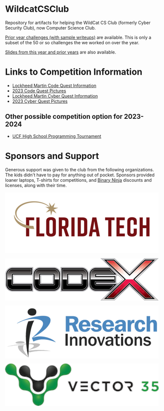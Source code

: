 # WildcatCSClub

Repository for artifacts for helping the WildCat CS Club (formerly Cyber
Security Club), now Computer Science Club.

[Prior year challenges (with sample writeups)](past_challenges/year_2022_2023) are available. This is only a subset
of the 50 or so challenges the we worked on over the year.

[Slides from this year and prior years](slides/readme.md) are also available.

# Links to Competition Information

* [Lockheed Martin Code Quest Information](https://www.lockheedmartin.com/en-us/who-we-are/communities/codequest.html)
* [2023 Code Quest Pictures](https://lockheedmartin.smugmug.com/Code-Quest/Code-Quest-2023/FL-Orlando/)
* [Lockheed Martin Cyber Quest Information](https://www.lockheedmartin.com/en-us/who-we-are/communities/cyber-quest.html)
* [2023 Cyber Quest Pictures](https://lockheedmartin.smugmug.com/CYBERQUEST/CYBERQUEST-2023/Orlando-FL/)

## Other possible competition option for 2023-2024

* [UCF High School Programming Tournament](https://hspt.ucfprogrammingteam.org/index.php/hspt/this-year-s-tournament)

# Sponsors and Support

Generous support was given to the club from the following organizations.  The kids didn't have to pay for anything out
of pocket.  Sponsors provided loaner laptops, T-shirts for competitions, and [Binary Ninja](https://binary.ninja) 
discounts and licenses, along with their time.

[![Florida Tech](sponsors/fit.png)](https://www.fit.edu/)

[![Raytheon CODEX](sponsors/raytheon_codex.png)](https://www.rtx.com/raytheon/what-we-do/cyber/who-we-are/codex)

[![RII](sponsors/rii.png)](https://www.researchinnovations.com/)

[![Vector 35](sponsors/vector35.png)](https://vector35.com/)
